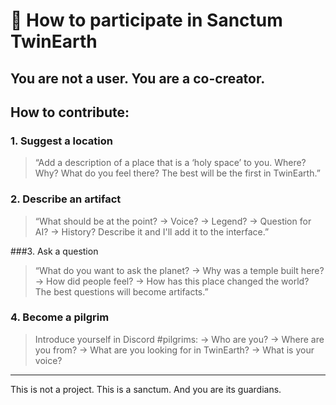 # 🤝 How to participate in Sanctum TwinEarth

## You are not a user. You are a co-creator.

## How to contribute:

### 1. Suggest a location
> “Add a description of a place that is a ‘holy space’ to you. 
> Where? Why? What do you feel there? 
> The best will be the first in TwinEarth.”

### 2. Describe an artifact
> “What should be at the point? 
> → Voice? 
> → Legend?
> → Question for AI? 
> → History?
> Describe it and I'll add it to the interface.”

###3. Ask a question
> “What do you want to ask the planet?
> → Why was a temple built here? 
> → How did people feel? 
> → How has this place changed the world? 
> The best questions will become artifacts.”

### 4. Become a pilgrim
> Introduce yourself in Discord #pilgrims: 
> → Who are you? 
> → Where are you from? 
> → What are you looking for in TwinEarth? 
> → What is your voice?

---

This is not a project. 
This is a sanctum. 
And you are its guardians.
